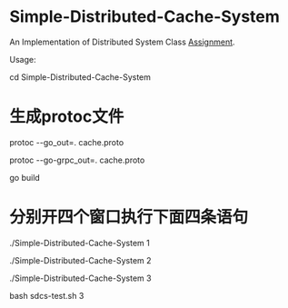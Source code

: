 # Simple-Distributed-Cache-System
An Implementation of Distributed System Class [Assignment](https://uestc.feishu.cn/docx/C7ajdHwq9oppWXxhyelcLVvHngc).

Usage:

cd Simple-Distributed-Cache-System
# 生成protoc文件
protoc --go_out=. cache.proto

protoc --go-grpc_out=. cache.proto

go build
# 分别开四个窗口执行下面四条语句
./Simple-Distributed-Cache-System 1

./Simple-Distributed-Cache-System 2

./Simple-Distributed-Cache-System 3

bash sdcs-test.sh 3
